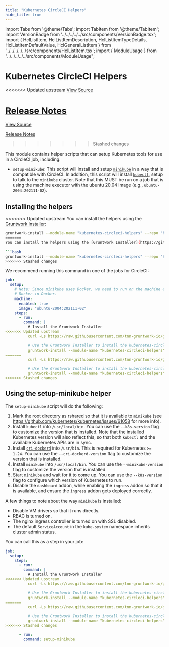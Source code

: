 ```yaml
---
title: "Kubernetes CircleCI Helpers"
hide_title: true
---
```


import Tabs from '@theme/Tabs';
import TabItem from '@theme/TabItem';
import VersionBadge from '../../../../../src/components/VersionBadge.tsx';
import { HclListItem, HclListItemDescription, HclListItemTypeDetails, HclListItemDefaultValue, HclGeneralListItem } from '../../../../../src/components/HclListItem.tsx';
import { ModuleUsage } from "../../../../../src/components/ModuleUsage";

<VersionBadge repoTitle="CI Modules" version="0.51.6" lastModifiedVersion="0.51.0"/>

# Kubernetes CircleCI Helpers

<<<<<<< Updated upstream
<a href="https://github.com/tnn-gruntwork-io/terraform-aws-ci/tree/v0.51.6/modules/kubernetes-circleci-helpers" className="link-button" title="View the source code for this module in GitHub.">View Source</a>

<a href="https://github.com/tnn-gruntwork-io/terraform-aws-ci/releases/tag/v0.51.0" className="link-button" title="Release notes for only versions which impacted this module.">Release Notes</a>
=======
<a href="https://github.com/tnn-gruntwork-io/terraform-aws-ci/tree/v0.51.6/modules/kubernetes-circleci-helpers" className="link-button" title="View the source code for this module in GitHub.">View Source</a>

<a href="https://github.com/tnn-gruntwork-io/terraform-aws-ci/releases/tag/v0.51.0" className="link-button" title="Release notes for only versions which impacted this module.">Release Notes</a>
>>>>>>> Stashed changes

This module contains helper scripts that can setup Kubernetes tools for use in a CircleCI job, including:

*   `setup-minikube`: This script will install and setup [`minikube`](https://kubernetes.io/docs/setup/minikube/) in a way
    that is compatible with CircleCI. In addition, this script will install
    [`kubectl`](https://kubernetes.io/docs/tasks/tools/install-kubectl/), setup to talk to the `minikube` cluster. Note
    that this MUST be run on a job that is using the machine executor with the ubuntu 20.04 image
    (e.g., `ubuntu-2004:202111-02`).

## Installing the helpers

<<<<<<< Updated upstream
You can install the helpers using the [Gruntwork Installer](https://github.com/tnn-gruntwork-io/gruntwork-installer):

```bash
gruntwork-install --module-name "kubernetes-circleci-helpers" --repo "https://github.com/tnn-gruntwork-io/terraform-aws-ci" --tag "0.0.1"
=======
You can install the helpers using the [Gruntwork Installer](https://github.com/tnn-gruntwork-io/gruntwork-installer):

```bash
gruntwork-install --module-name "kubernetes-circleci-helpers" --repo "https://github.com/tnn-gruntwork-io/terraform-aws-ci" --tag "0.0.1"
>>>>>>> Stashed changes
```

We recommend running this command in one of the jobs for CircleCI:

```yaml
job:
  setup:
    # Note: Since minikube uses Docker, we need to run on the machine executor to avoid complications with
    # Docker-in-Docker.
    machine:
      enabled: true
      image: "ubuntu-2004:202111-02"
    steps:
      - run:
        command: |
          # Install the Gruntwork Installer
<<<<<<< Updated upstream
          curl -Ls https://raw.githubusercontent.com/tnn-gruntwork-io/gruntwork-installer/main/bootstrap-gruntwork-installer.sh | bash /dev/stdin --version 0.0.22

          # Use the Gruntwork Installer to install the kubernetes-circleci-helpers module
          gruntwork-install --module-name "kubernetes-circleci-helpers" --repo "https://github.com/tnn-gruntwork-io/terraform-aws-ci" --tag "0.13.12"
=======
          curl -Ls https://raw.githubusercontent.com/tnn-gruntwork-io/gruntwork-installer/main/bootstrap-gruntwork-installer.sh | bash /dev/stdin --version 0.0.22

          # Use the Gruntwork Installer to install the kubernetes-circleci-helpers module
          gruntwork-install --module-name "kubernetes-circleci-helpers" --repo "https://github.com/tnn-gruntwork-io/terraform-aws-ci" --tag "0.13.12"
>>>>>>> Stashed changes
```

## Using the setup-minikube helper

The `setup-minikube` script will do the following:

1.  Mark the root directory as rshared so that it is available to `minikube` (see
    https://github.com/kubernetes/kubernetes/issues/61058 for more info).
2.  Install `kubectl` into `/usr/local/bin`. You can use the `--k8s-version` flag to customize the version that is
    installed. Note that the installed Kubernetes version will also reflect this, so that both `kubectl` and the
    available Kubernetes APIs are in sync.
3.  Install [`cri-dockerd`](https://github.com/Mirantis/cri-dockerd) into `/usr/bin`. This is required for Kubernetes `>= 1.24`. You can use the `--cri-dockerd-version` flag to customize the version that is installed.
4.  Install `minikube` into `/usr/local/bin`. You can use the `--minikube-version` flag to customize the version that is
    installed.
5.  Start `minikube` and wait for it to come up. You can use the `--k8s-version`
    flag to configure which version of Kubernetes to run.
6.  Disable the `dashboard` addon, while enabling the `ingress` addon so that it is available, and ensure the `ingress`
    addon gets deployed correctly.

A few things to note about the way `minikube` is installed:

*   Disable VM drivers so that it runs directly.
*   RBAC is turned on.
*   The nginx ingress controller is turned on with SSL disabled.
*   The default `ServiceAccount` in the `kube-system` namespace inherits cluster admin status.

You can call this as a step in your job:

```yaml
job:
  setup:
    steps:
      - run:
        command: |
          # Install the Gruntwork Installer
<<<<<<< Updated upstream
          curl -Ls https://raw.githubusercontent.com/tnn-gruntwork-io/gruntwork-installer/main/bootstrap-gruntwork-installer.sh | bash /dev/stdin --version 0.0.9

          # Use the Gruntwork Installer to install the kubernetes-circleci-helpers module
          gruntwork-install --module-name "kubernetes-circleci-helpers" --repo "https://github.com/tnn-gruntwork-io/terraform-aws-ci" --tag "0.0.5"
=======
          curl -Ls https://raw.githubusercontent.com/tnn-gruntwork-io/gruntwork-installer/main/bootstrap-gruntwork-installer.sh | bash /dev/stdin --version 0.0.9

          # Use the Gruntwork Installer to install the kubernetes-circleci-helpers module
          gruntwork-install --module-name "kubernetes-circleci-helpers" --repo "https://github.com/tnn-gruntwork-io/terraform-aws-ci" --tag "0.0.5"
>>>>>>> Stashed changes

      - run:
        command: setup-minikube
```


<!-- ##DOCS-SOURCER-START
{
  "originalSources": [
<<<<<<< Updated upstream
    "https://github.com/tnn-gruntwork-io/terraform-aws-ci/tree/v0.51.6/modules/kubernetes-circleci-helpers/readme.md",
    "https://github.com/tnn-gruntwork-io/terraform-aws-ci/tree/v0.51.6/modules/kubernetes-circleci-helpers/variables.tf",
    "https://github.com/tnn-gruntwork-io/terraform-aws-ci/tree/v0.51.6/modules/kubernetes-circleci-helpers/outputs.tf"
=======
    "https://github.com/tnn-gruntwork-io/terraform-aws-ci/tree/v0.51.6/modules/kubernetes-circleci-helpers/readme.md",
    "https://github.com/tnn-gruntwork-io/terraform-aws-ci/tree/v0.51.6/modules/kubernetes-circleci-helpers/variables.tf",
    "https://github.com/tnn-gruntwork-io/terraform-aws-ci/tree/v0.51.6/modules/kubernetes-circleci-helpers/outputs.tf"
>>>>>>> Stashed changes
  ],
  "sourcePlugin": "module-catalog-api",
  "hash": "a64fc30d991a1e7221280c29c6ee87f9"
}
##DOCS-SOURCER-END -->
